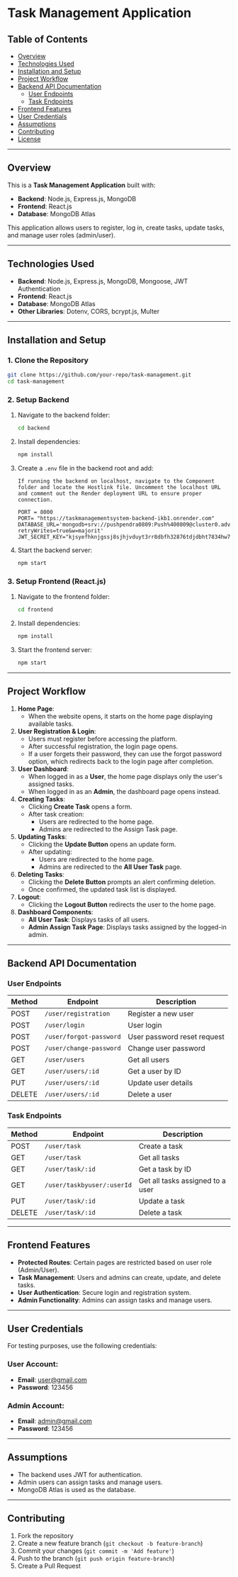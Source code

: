 # Task Management Application

## Table of Contents
- [Overview](#overview)
- [Technologies Used](#technologies-used)
- [Installation and Setup](#installation-and-setup)
- [Project Workflow](#project-workflow)
- [Backend API Documentation](#backend-api-documentation)
  - [User Endpoints](#user-endpoints)
  - [Task Endpoints](#task-endpoints)
- [Frontend Features](#frontend-features)
- [User Credentials](#user-credentials)
- [Assumptions](#assumptions)
- [Contributing](#contributing)
- [License](#license)

---

## Overview
This is a **Task Management Application** built with:
- **Backend**: Node.js, Express.js, MongoDB
- **Frontend**: React.js
- **Database**: MongoDB Atlas

This application allows users to register, log in, create tasks, update tasks, and manage user roles (admin/user).

---

## Technologies Used
- **Backend**: Node.js, Express.js, MongoDB, Mongoose, JWT Authentication
- **Frontend**: React.js
- **Database**: MongoDB Atlas
- **Other Libraries**: Dotenv, CORS, bcrypt.js, Multer

---

## Installation and Setup

### 1. Clone the Repository
```sh
git clone https://github.com/your-repo/task-management.git
cd task-management
```

### 2. Setup Backend
1. Navigate to the backend folder:
    ```sh
    cd backend
    ```
2. Install dependencies:
    ```sh
    npm install
    ```
3. Create a `.env` file in the backend root and add:
    ```env
    If running the backend on localhost, navigate to the Component folder and locate the Hostlink file. Uncomment the localhost URL and comment out the Render deployment URL to ensure proper connection.
    
    PORT = 8000 
    PORT= "https://taskmanagementsystem-backend-ikb1.onrender.com"
    DATABASE_URL='mongodb+srv://pushpendra0809:Push%400809@cluster0.adv4a.mongodb.net/TaskManagment?retryWrites=true&w=majorit'
    JWT_SECRET_KEY="kjsyefhknjgssj8sjhjvduyt3rr8dbfh32876tdjdbht7834hw76rh38rb8erhjdft78"
    ```
4. Start the backend server:
    ```sh
    npm start
    ```

### 3. Setup Frontend (React.js)
1. Navigate to the frontend folder:
    ```sh
    cd frontend
    ```
2. Install dependencies:
    ```sh
    npm install
    ```
3. Start the frontend server:
    ```sh
    npm start
    ```

---

## Project Workflow
1. **Home Page**:
   - When the website opens, it starts on the home page displaying available tasks.
2. **User Registration & Login**:
   - Users must register before accessing the platform.
   - After successful registration, the login page opens.
   - If a user forgets their password, they can use the forgot password option, which redirects back to the login page after completion.
3. **User Dashboard**:
   - When logged in as a **User**, the home page displays only the user's assigned tasks.
   - When logged in as an **Admin**, the dashboard page opens instead.
4. **Creating Tasks**:
   - Clicking **Create Task** opens a form.
   - After task creation:
     - Users are redirected to the home page.
     - Admins are redirected to the Assign Task page.
5. **Updating Tasks**:
   - Clicking the **Update Button** opens an update form.
   - After updating:
     - Users are redirected to the home page.
     - Admins are redirected to the **All User Task** page.
6. **Deleting Tasks**:
   - Clicking the **Delete Button** prompts an alert confirming deletion.
   - Once confirmed, the updated task list is displayed.
7. **Logout**:
   - Clicking the **Logout Button** redirects the user to the home page.
8. **Dashboard Components**:
   - **All User Task**: Displays tasks of all users.
   - **Admin Assign Task Page**: Displays tasks assigned by the logged-in admin.

---

## Backend API Documentation

### User Endpoints
| Method | Endpoint | Description |
|--------|---------|-------------|
| POST   | `/user/registration` | Register a new user |
| POST   | `/user/login` | User login |
| POST   | `/user/forgot-password` | User password reset request |
| POST   | `/user/change-password` | Change user password |
| GET    | `/user/users` | Get all users |
| GET    | `/user/users/:id` | Get a user by ID |
| PUT    | `/user/users/:id` | Update user details |
| DELETE | `/user/users/:id` | Delete a user |

### Task Endpoints
| Method | Endpoint | Description |
|--------|---------|-------------|
| POST   | `/user/task` | Create a task |
| GET    | `/user/task` | Get all tasks |
| GET    | `/user/task/:id` | Get a task by ID |
| GET    | `/user/taskbyuser/:userId` | Get all tasks assigned to a user |
| PUT    | `/user/task/:id` | Update a task |
| DELETE | `/user/task/:id` | Delete a task |

---

## Frontend Features
- **Protected Routes**: Certain pages are restricted based on user role (Admin/User).
- **Task Management**: Users and admins can create, update, and delete tasks.
- **User Authentication**: Secure login and registration system.
- **Admin Functionality**: Admins can assign tasks and manage users.

---

## User Credentials
For testing purposes, use the following credentials:

### User Account:
- **Email**: user@gmail.com
- **Password**: 123456

### Admin Account:
- **Email**: admin@gmail.com
- **Password**: 123456

---

## Assumptions
- The backend uses JWT for authentication.
- Admin users can assign tasks and manage users.
- MongoDB Atlas is used as the database.

---

## Contributing
1. Fork the repository
2. Create a new feature branch (`git checkout -b feature-branch`)
3. Commit your changes (`git commit -m 'Add feature'`)
4. Push to the branch (`git push origin feature-branch`)
5. Create a Pull Request



